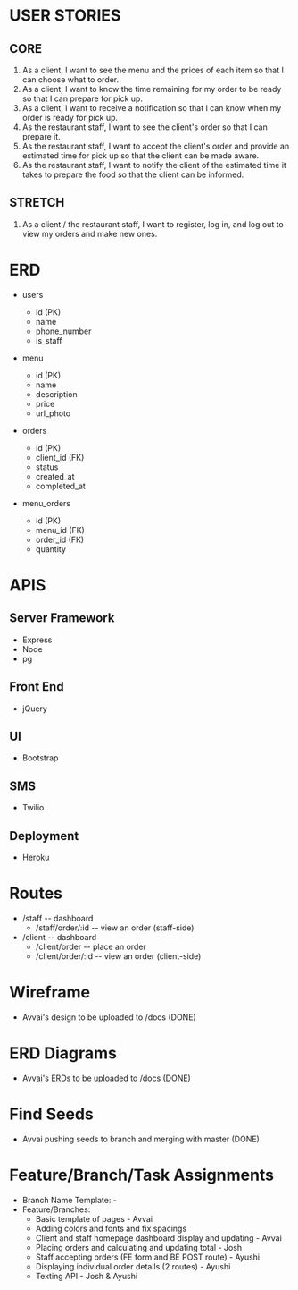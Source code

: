 # USER STORIES
## CORE
1. As a client, I want to see the menu and the prices of each item so that I can choose what to order.
2. As a client, I want to know the time remaining for my order to be ready so that I can prepare for pick up.
3. As a client, I want to receive a notification so that I can know when my order is ready for pick up.
4. As the restaurant staff, I want to see the client's order so that I can prepare it.
5. As the restaurant staff, I want to accept the client's order and provide an estimated time for pick up so that the client can be made aware.
6. As the restaurant staff, I want to notify the client of the estimated time it takes to prepare the food so that the client can be informed.

## STRETCH
1. As a client / the restaurant staff, I want to register, log in, and log out to view my orders and make new ones.

# ERD
- users
  - id (PK)
  - name
  - phone_number
  - is_staff

- menu
  - id (PK)
  - name
  - description
  - price
  - url_photo

- orders
  - id (PK)
  - client_id (FK)
  - status
  - created_at
  - completed_at

- menu_orders
  - id (PK)
  - menu_id (FK)
  - order_id (FK)
  - quantity

# APIS
## Server Framework
- Express
- Node
- pg
## Front End
- jQuery
## UI
- Bootstrap
## SMS
- Twilio
## Deployment
- Heroku

# Routes
- /staff -- dashboard
  - /staff/order/:id -- view an order (staff-side)
- /client -- dashboard
  - /client/order -- place an order
  - /client/order/:id -- view an order (client-side)

# Wireframe
- Avvai's design to be uploaded to /docs (DONE)

# ERD Diagrams
- Avvai's ERDs to be uploaded to /docs (DONE)

# Find Seeds
- Avvai pushing seeds to branch and merging with master (DONE)

# Feature/Branch/Task Assignments
- Branch Name Template: <feature>-<name>
- Feature/Branches:
  - Basic template of pages - Avvai
  - Adding colors and fonts and fix spacings
  - Client and staff homepage dashboard display and updating - Avvai
  - Placing orders and calculating and updating total - Josh
  - Staff accepting orders (FE form and BE POST route) - Ayushi
  - Displaying individual order details (2 routes) - Ayushi
  - Texting API - Josh & Ayushi
